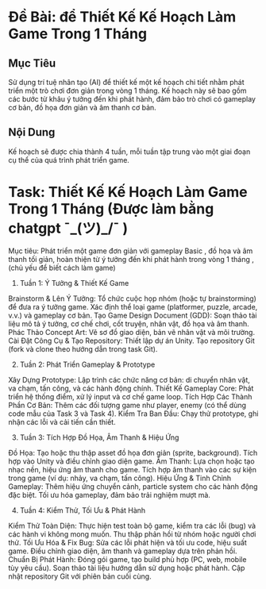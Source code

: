 # Đề Bài: để Thiết Kế Kế Hoạch Làm Game Trong 1 Tháng

## Mục Tiêu

Sử dụng trí tuệ nhân tạo (AI) để thiết kế một kế hoạch chi tiết nhằm phát triển một trò chơi đơn giản trong vòng 1 tháng. Kế hoạch này sẽ bao gồm các bước từ khâu ý tưởng đến khi phát hành, đảm bảo trò chơi có gameplay cơ bản, đồ họa đơn giản và âm thanh cơ bản.

## Nội Dung

Kế hoạch sẽ được chia thành 4 tuần, mỗi tuần tập trung vào một giai đoạn cụ thể của quá trình phát triển game.
# Task: Thiết Kế Kế Hoạch Làm Game Trong 1 Tháng (Được làm bằng chatgpt ¯\_(ツ)_/¯ )
Mục tiêu:
Phát triển một game đơn giản với gameplay Basic , đồ họa và âm thanh tối giản, hoàn thiện từ ý tưởng đến khi phát hành trong vòng 1 tháng ,(chủ yếu để biết cách làm game)

1. Tuần 1: Ý Tưởng & Thiết Kế Game

Brainstorm & Lên Ý Tưởng:
Tổ chức cuộc họp nhóm (hoặc tự brainstorming) để đưa ra ý tưởng game.
Xác định thể loại game (platformer, puzzle, arcade, v.v.) và gameplay cơ bản.
Tạo Game Design Document (GDD):
Soạn thảo tài liệu mô tả ý tưởng, cơ chế chơi, cốt truyện, nhân vật, đồ họa và âm thanh.
Phác Thảo Concept Art:
Vẽ sơ đồ giao diện, bản vẽ nhân vật và môi trường.
Cài Đặt Công Cụ & Tạo Repository:
Thiết lập dự án Unity.
Tạo repository Git (fork và clone theo hướng dẫn trong task Git).

2. Tuần 2: Phát Triển Gameplay & Prototype

Xây Dựng Prototype:
Lập trình các chức năng cơ bản: di chuyển nhân vật, va chạm, tấn công, và các hành động chính.
Thiết Kế Gameplay Core:
Phát triển hệ thống điểm, xử lý input và cơ chế game loop.
Tích Hợp Các Thành Phần Cơ Bản:
Thêm các đối tượng game như player, enemy (có thể dùng code mẫu của Task 3 và Task 4).
Kiểm Tra Ban Đầu:
Chạy thử prototype, ghi nhận các lỗi và cải tiến cần thiết.

3. Tuần 3: Tích Hợp Đồ Họa, Âm Thanh & Hiệu Ứng

Đồ Họa:
Tạo hoặc thu thập asset đồ họa đơn giản (sprite, background).
Tích hợp vào Unity và điều chỉnh giao diện game.
Âm Thanh:
Lựa chọn hoặc tạo nhạc nền, hiệu ứng âm thanh cho game.
Tích hợp âm thanh vào các sự kiện trong game (ví dụ: nhảy, va chạm, tấn công).
Hiệu Ứng & Tinh Chỉnh Gameplay:
Thêm hiệu ứng chuyển cảnh, particle system cho các hành động đặc biệt.
Tối ưu hóa gameplay, đảm bảo trải nghiệm mượt mà.

4. Tuần 4: Kiểm Thử, Tối Ưu & Phát Hành

Kiểm Thử Toàn Diện:
Thực hiện test toàn bộ game, kiểm tra các lỗi (bug) và các hành vi không mong muốn.
Thu thập phản hồi từ nhóm hoặc người chơi thử.
Tối Ưu Hóa & Fix Bug:
Sửa các lỗi phát hiện và tối ưu code, hiệu suất game.
Điều chỉnh giao diện, âm thanh và gameplay dựa trên phản hồi.
Chuẩn Bị Phát Hành:
Đóng gói game, tạo build phù hợp (PC, web, mobile tùy yêu cầu).
Soạn thảo tài liệu hướng dẫn sử dụng hoặc phát hành.
Cập nhật repository Git với phiên bản cuối cùng.